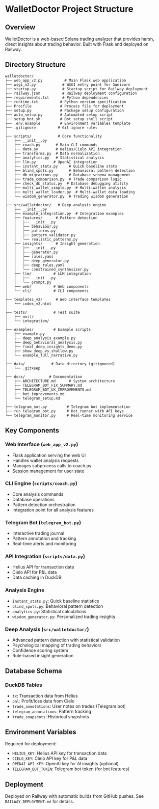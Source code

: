 # WalletDoctor Project Structure

## Overview
WalletDoctor is a web-based Solana trading analyzer that provides harsh, direct insights about trading behavior. Built with Flask and deployed on Railway.

## Directory Structure

```
walletdoctor/
├── web_app_v2.py          # Main Flask web application
├── wsgi_v2.py            # WSGI entry point for Gunicorn
├── startup.py            # Startup script for Railway deployment
├── railway.json          # Railway deployment configuration
├── requirements.txt      # Python dependencies
├── runtime.txt          # Python version specification
├── Procfile             # Process file for deployment
├── setup.py             # Package setup configuration
├── auto_setup.py        # Automated setup script
├── setup_bot.sh         # Bot setup shell script
├── .env.example         # Environment variables template
├── .gitignore          # Git ignore rules
│
├── scripts/            # Core functionality
│   ├── __init__.py
│   ├── coach.py       # Main CLI commands
│   ├── data.py        # Helius/Cielo API integration
│   ├── transforms.py  # Data normalization
│   ├── analytics.py   # Statistical analysis
│   ├── llm.py        # OpenAI integration
│   ├── instant_stats.py     # Quick baseline stats
│   ├── blind_spots.py       # Behavioral pattern detection
│   ├── db_migrations.py     # Database schema management
│   ├── trade_comparison.py  # Trade comparison logic
│   ├── check_db_status.py  # Database debugging utility
│   ├── multi_wallet_simple.py  # Multi-wallet analysis
│   ├── multi_wallet_loader.py  # Multi-wallet data loading
│   └── wisdom_generator.py  # Trading wisdom generation
│
├── src/walletdoctor/   # Deep analysis engine
│   ├── __init__.py
│   ├── example_integration.py  # Integration examples
│   ├── features/      # Pattern detection
│   │   ├── __init__.py
│   │   ├── behaviour.py
│   │   ├── patterns.py
│   │   ├── pattern_validator.py
│   │   └── realistic_patterns.py
│   ├── insights/      # Insight generation
│   │   ├── __init__.py
│   │   ├── generator.py
│   │   ├── rules.yaml
│   │   ├── deep_generator.py
│   │   ├── deep_rules.yaml
│   │   └── constrained_synthesizer.py
│   ├── llm/          # LLM integration
│   │   ├── __init__.py
│   │   └── prompt.py
│   ├── web/          # Web components
│   └── cli/          # CLI components
│
├── templates_v2/      # Web interface templates
│   └── index_v2.html
│
├── tests/            # Test suite
│   ├── unit/
│   └── integration/
│
├── examples/         # Example scripts
│   ├── example.py
│   ├── deep_analysis_example.py
│   ├── deep_behavioral_analysis.py
│   ├── final_deep_insights_demo.py
│   ├── show_deep_vs_shallow.py
│   └── example_full_narrative.py
│
├── data/            # Data directory (gitignored)
│   └── .gitkeep
│
├── docs/           # Documentation
│   ├── ARCHITECTURE.md      # System architecture
│   ├── TELEGRAM_BOT_FIX_SUMMARY.md
│   ├── TELEGRAM_BOT_UX_IMPROVEMENTS.md
│   ├── bot_improvements.md
│   └── telegram_setup.md
│
├── telegram_bot.py         # Telegram bot implementation
├── run_telegram_bot.py     # Bot runner with API keys
└── telegram_monitor.py     # Real-time monitoring service
```

## Key Components

### Web Interface (`web_app_v2.py`)
- Flask application serving the web UI
- Handles wallet analysis requests
- Manages subprocess calls to coach.py
- Session management for user state

### CLI Engine (`scripts/coach.py`)
- Core analysis commands
- Database operations
- Pattern detection orchestration
- Integration point for all analysis features

### Telegram Bot (`telegram_bot.py`)
- Interactive trading journal
- Pattern annotation and tracking
- Real-time alerts and monitoring

### API Integration (`scripts/data.py`)
- Helius API for transaction data
- Cielo API for P&L data
- Data caching in DuckDB

### Analysis Engine
- `instant_stats.py`: Quick baseline statistics
- `blind_spots.py`: Behavioral pattern detection
- `analytics.py`: Statistical calculations
- `wisdom_generator.py`: Personalized trading insights

### Deep Analysis (`src/walletdoctor/`)
- Advanced pattern detection with statistical validation
- Psychological mapping of trading behaviors
- Confidence scoring system
- Rule-based insight generation

## Database Schema

### DuckDB Tables
- `tx`: Transaction data from Helius
- `pnl`: Profit/loss data from Cielo
- `trade_annotations`: User notes on trades (Telegram bot)
- `telegram_annotations`: Pattern tracking
- `trade_snapshots`: Historical snapshots

## Environment Variables

Required for deployment:
- `HELIUS_KEY`: Helius API key for transaction data
- `CIELO_KEY`: Cielo API key for P&L data
- `OPENAI_API_KEY`: OpenAI key for AI insights (optional)
- `TELEGRAM_BOT_TOKEN`: Telegram bot token (for bot features)

## Deployment

Deployed on Railway with automatic builds from GitHub pushes. See `RAILWAY_DEPLOYMENT.md` for details. 